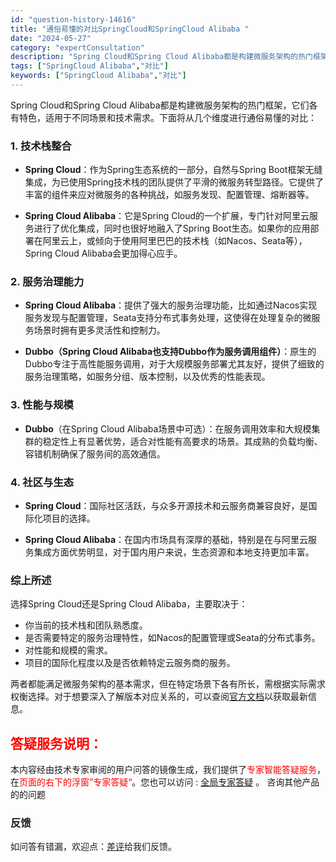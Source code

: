 ```yaml
---
id: "question-history-14616"
title: "通俗易懂的对比SpringCloud和SpringCloud Alibaba "
date: "2024-05-27"
category: "expertConsultation"
description: "Spring Cloud和Spring Cloud Alibaba都是构建微服务架构的热门框架，它们各有特色，适用于不同场景和技术需求。下面将从几个维度进行通俗易懂的对比：### 1. 技术栈整合- **Spring Cloud**：作为Spring生态系统的一部分，自然与Spring Boot框架"
tags: ["SpringCloud Alibaba","对比"]
keywords: ["SpringCloud Alibaba","对比"]
---
```


Spring Cloud和Spring Cloud Alibaba都是构建微服务架构的热门框架，它们各有特色，适用于不同场景和技术需求。下面将从几个维度进行通俗易懂的对比：

### 1. 技术栈整合
- **Spring Cloud**：作为Spring生态系统的一部分，自然与Spring Boot框架无缝集成，为已使用Spring技术栈的团队提供了平滑的微服务转型路径。它提供了丰富的组件来应对微服务的各种挑战，如服务发现、配置管理、熔断器等。
  
- **Spring Cloud Alibaba**：它是Spring Cloud的一个扩展，专门针对阿里云服务进行了优化集成，同时也很好地融入了Spring Boot生态。如果你的应用部署在阿里云上，或倾向于使用阿里巴巴的技术栈（如Nacos、Seata等），Spring Cloud Alibaba会更加得心应手。

### 2. 服务治理能力
- **Spring Cloud Alibaba**：提供了强大的服务治理功能，比如通过Nacos实现服务发现与配置管理，Seata支持分布式事务处理，这使得在处理复杂的微服务场景时拥有更多灵活性和控制力。
  
- **Dubbo（Spring Cloud Alibaba也支持Dubbo作为服务调用组件）**：原生的Dubbo专注于高性能服务调用，对于大规模服务部署尤其友好，提供了细致的服务治理策略，如服务分组、版本控制，以及优秀的性能表现。

### 3. 性能与规模
- **Dubbo**（在Spring Cloud Alibaba场景中可选）：在服务调用效率和大规模集群的稳定性上有显著优势，适合对性能有高要求的场景。其成熟的负载均衡、容错机制确保了服务间的高效通信。

### 4. 社区与生态
- **Spring Cloud**：国际社区活跃，与众多开源技术和云服务商兼容良好，是国际化项目的选择。
  
- **Spring Cloud Alibaba**：在国内市场具有深厚的基础，特别是在与阿里云服务集成方面优势明显，对于国内用户来说，生态资源和本地支持更加丰富。

### 综上所述
选择Spring Cloud还是Spring Cloud Alibaba，主要取决于：
- 你当前的技术栈和团队熟悉度。
- 是否需要特定的服务治理特性，如Nacos的配置管理或Seata的分布式事务。
- 对性能和规模的需求。
- 项目的国际化程度以及是否依赖特定云服务商的服务。

两者都能满足微服务架构的基本需求，但在特定场景下各有所长，需根据实际需求权衡选择。对于想要深入了解版本对应关系的，可以查阅[官方文档](https://sca.aliyun.com/docs/2023/overview/version-explain/)以获取最新信息。
## <font color="#FF0000">答疑服务说明：</font> 

本内容经由技术专家审阅的用户问答的镜像生成，我们提供了<font color="#FF0000">专家智能答疑服务</font>，在<font color="#FF0000">页面的右下的浮窗”专家答疑“</font>。您也可以访问 : [全局专家答疑](https://opensource.alibaba.com/chatBot) 。 咨询其他产品的的问题

### 反馈
如问答有错漏，欢迎点：[差评](https://ai.nacos.io/user/feedbackByEnhancerGradePOJOID?enhancerGradePOJOId=14617)给我们反馈。
